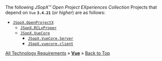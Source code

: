 ﻿
The following _JSopX™ Open Project EXperiences Collection_ Projects that depend on `Vue` **`3.4.21`** (_or higher_) are as follows:

- [`JSopX.OpenProjectX`](https://github.com/JasonSilvestri/JSopX.BridgeTooFar/blob/master/JSopX.BridgeTooFar/Docs/Master/jsopx.OpenProjectX/p1/v1/README.md)
  - [`JSopX.RCLxProper`](https://github.com/JasonSilvestri/JSopX.BridgeTooFar/blob/master/JSopX.BridgeTooFar/Docs/Master/jsopx.RCLxProper/p1/v1/README.md)
  - [`JSopX.VueCore`](https://github.com/JasonSilvestri/JSopX.BridgeTooFar/blob/master/JSopX.BridgeTooFar/Docs/Master/jsopx.VueCore/p1/v1/README.md)
    - [`JSopX.VueCore.Server`](https://github.com/JasonSilvestri/JSopX.BridgeTooFar/blob/master/JSopX.BridgeTooFar/Docs/Master/jsopx.VueCore/p1/v1/README.md)
    - [`JSopX.vuecore.client`](https://github.com/JasonSilvestri/JSopX.BridgeTooFar/blob/master/JSopX.BridgeTooFar/Docs/Master/jsopx.VueCore/p1/v1/README.md)


[All Technology Requirements](https://github.com/JasonSilvestri/JSopX.BridgeTooFar/blob/master/JSopX.BridgeTooFar/Docs/Master/JSopX/Technologies.md)  »  [**Vue**](#Vue)  »  [Back to Top](#table-of-contents)
